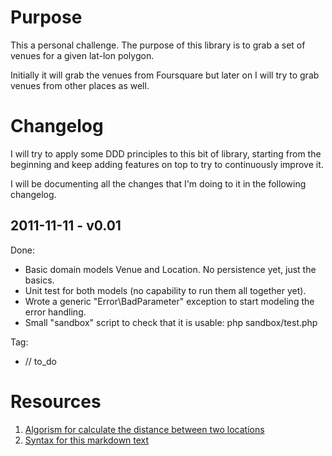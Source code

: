 # Purpose

This a personal challenge. The purpose of this library is to grab a set of venues 
for a given lat-lon polygon.

Initially it will grab the venues from Foursquare but later on I will try to grab 
venues from other places as well.

# Changelog

I will try to apply some DDD principles to this bit of library, starting from the 
beginning and keep adding features on top to try to continuously improve it.

I will be documenting all the changes that I'm doing to it in the following changelog.

## 2011-11-11 - v0.01

Done:

* Basic domain models Venue and Location. No persistence yet, just the basics.
* Unit test for both models (no capability to run them all together yet).
* Wrote a generic "Error\BadParameter" exception to start modeling the error handling.
* Small "sandbox" script to check that it is usable: php sandbox/test.php

Tag:
* // to_do

# Resources

1. [Algorism for calculate the distance between two locations](http://www.movable-type.co.uk/scripts/latlong.html)
2. [Syntax for this markdown text](http://daringfireball.net/projects/markdown/syntax)

